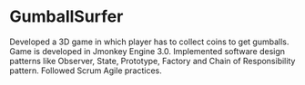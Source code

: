 GumballSurfer
=============

Developed a 3D game in which player has to collect coins to get gumballs.
Game is developed in Jmonkey Engine 3.0.
Implemented software design patterns like Observer, State, Prototype, Factory and Chain of Responsibility pattern.
Followed Scrum Agile practices.

